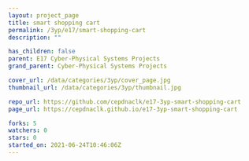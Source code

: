 ```yaml
---
layout: project_page
title: smart shopping cart
permalink: /3yp/e17/smart-shopping-cart
description: ""

has_children: false
parent: E17 Cyber-Physical Systems Projects
grand_parent: Cyber-Physical Systems Projects

cover_url: /data/categories/3yp/cover_page.jpg
thumbnail_url: /data/categories/3yp/thumbnail.jpg

repo_url: https://github.com/cepdnaclk/e17-3yp-smart-shopping-cart
page_url: https://cepdnaclk.github.io/e17-3yp-smart-shopping-cart

forks: 5
watchers: 0
stars: 0
started_on: 2021-06-24T10:46:06Z
---
```

